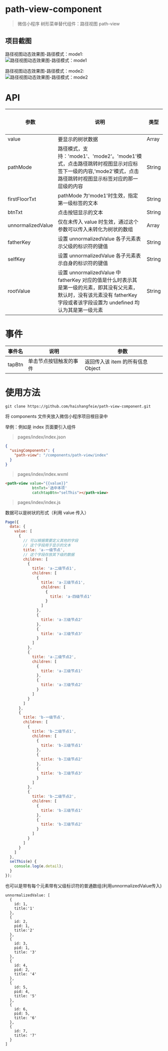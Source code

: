 # path-view-component

> 微信小程序 树形菜单替代组件：路径视图 path-view

## 项目截图

路径视图动态效果图-路径模式：mode1:
![路径视图动态效果图-路径模式：mode1](https://github.com/haishangfeie/path-view-component/blob/master/static/1.gif?raw=true)

路径视图动态效果图-路径模式：mode2:
![路径视图动态效果图-路径模式：mode2](https://github.com/haishangfeie/path-view-component/blob/master/static/2.gif?raw=true)

# API

| 参数              | 说明                                                                                                                                                                                                                                                         | 类型   | 可选值 | 默认值    |
| ----------------- | ------------------------------------------------------------------------------------------------------------------------------------------------------------------------------------------------------------------------------------------------------------ | ------ | ------ | --------- |
| value             | 要显示的树状数据                                                                                                                                                                                                                                             | Array  | Y      | []        |
| pathMode          | 路径模式，支持：'mode1'、'mode2'。'mode1'模式，点击路径跳转时视图显示对应标签下一级的内容,'mode2'模式，点击路径跳转时视图显示标签对应的那一层级的内容                                                                                                        | String | Y      | mode1     |
| firstFloorTxt     | pathMode 为'mode1'时生效，指定第一级标签的文本                                                                                                                                                                                                              | String | Y      | 第一级    |
| btnTxt            | 点击按钮显示的文本                                                                                                                                                                                                                                           | String | Y      | 选择      |
| unnormalizedValue | 仅在未传入 value 时生效，通过这个参数可以传入未转化为树状的数组                                                                                                                                                                                              | Array  | Y      | []        |
| fatherKey         | 设置 unnormalizedValue 各子元素表示父级的标识符的键值                                                                                                                                                                                                        | String | Y      | pid       |
| selfKey           | 设置 unnormalizedValue 各子元素表示自身的标识符的键值                                                                                                                                                                                                        | String | Y      | id        |
| rootValue         | 设置 unnormalizedValue 中 fatherKey 对应的值是什么时表示其是第一级的元素，即其没有父元素，默认时，没有该元素没有 fatherKey 字段或者该字段设置为 undefined 均认为其是第一级元素 | String | Y      | null |

# 事件

| 事件名 | 说明                   | 参数                              |
| ------ | ---------------------- | --------------------------------- |
| tapBtn | 单击节点按钮触发的事件 | 返回传入该 item 的所有信息 Object |

# 使用方法

```
git clone https://github.com/haishangfeie/path-view-component.git
```

将 components 文件夹放入微信小程序项目根目录中

举例：例如是 index 页面要引入组件

> pages/index/index.json

```json
{
  "usingComponents": {
    "path-view": "/components/path-view/index"
  }
}
```

> pages/index/index.wxml

```html
<path-view value="{{value}}"
            btnTxt='选中本项'
            catchtapBtn="selThis"></path-view>
```

> pages/index/index.js

数据可以是树状的形式（利用 value 传入）

```js
Page({
  data: {
    value: [
      {
        // 可以根据需要定义其他的字段
        // 这个字段用于显示的文本
        title: 'a-一级节点',
        // 这个字段存放其下级的数据
        children: [
          {
            title: 'a-二级节点1',
            children: [
              {
                title: 'a-三级节点1',
                children: [
                  {
                    title: 'a-四级节点1'
                  }
                ]
              },
              {
                title: 'a-三级节点2'
              },
              {
                title: 'a-三级节点3'
              }
            ]
          },
          {
            title: 'a-二级节点2',
            children: [
              {
                title: 'a-三级节点1'
              },
              {
                title: 'a-三级节点2'
              }
            ]
          }
        ]
      },
      {
        title: 'b-一级节点',
        children: [
          {
            title: 'b-二级节点1',
            children: [
              {
                title: 'b-三级节点1'
              },
              {
                title: 'b-三级节点2'
              },
              {
                title: 'b-三级节点3'
              }
            ]
          },
          {
            title: 'b-二级节点2',
            children: [
              {
                title: 'b-三级节点1'
              },
              {
                title: 'b-三级节点2'
              }
            ]
          }
        ]
      }
    ]
  },
  selThis(e) {
    console.log(e.detail);
  }
});
```

也可以是带有每个元素带有父级标识符的普通数组(利用unnormalizedValue传入)

```
unnormalizedValue: [
  {
    id: 1,
    title:'1'
  },
  {
    id: 2,
    pid: 1,
    title:'2'
  },
  {
    id: 3,
    pid: 1,
    title: '3'
  },
  {
    id: 4,
    pid: 2,
    title: '4'
  },
  {
    id: 5,
    pid: 4,
    title: '5'
  },
  {
    id: 6,
    pid: 5,
    title: '6'
  },
  {
    id: 7,
    title: '7'
  }
]
```
